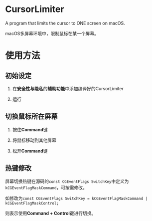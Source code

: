 # CursorLimiter

A program that limits the cursor to ONE screen on macOS.

macOS多屏幕环境中，限制鼠标在某一个屏幕。

# 使用方法

## 初始设定
1. 在**安全性与隐私**的**辅助功能**中添加编译好的CursorLimiter

2. 运行

## 切换鼠标所在屏幕

1. 按住**Command**键

2. 将鼠标移动到其他屏幕

3. 松开**Command**键

## 热键修改

屏幕切换热键在源码的``const CGEventFlags SwitchKey``中定义为``kCGEventFlagMaskCommand``，可按需修改。

如修改为``const CGEventFlags SwitchKey = kCGEventFlagMaskCommand | kCGEventFlagMaskControl;``

则表示使用**Command + Control**键进行切换。
